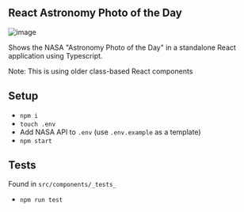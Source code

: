 ## React Astronomy Photo of the Day

![image](https://github.com/DJSethDuncan/react-apod/assets/4060878/525e5111-5be8-4606-8b08-26e20d5a2bf9)

Shows the NASA "Astronomy Photo of the Day" in a standalone React application using Typescript.

Note: This is using older class-based React components

## Setup

- `npm i`
- `touch .env`
- Add NASA API to `.env` (use `.env.example` as a template)
- `npm start`

## Tests

Found in `src/components/_tests_`

- `npm run test`
